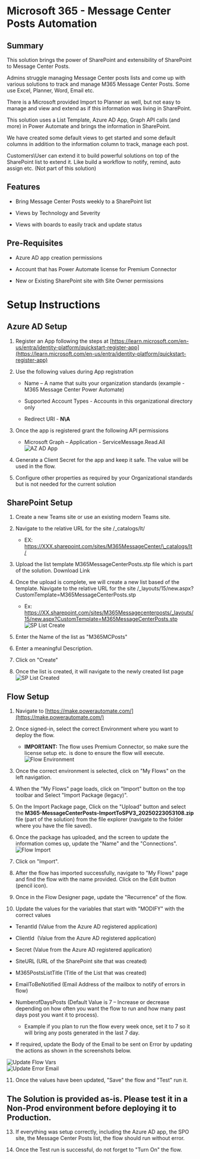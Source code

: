 # Microsoft 365 - Message Center Posts Automation

## Summary

This solution brings the power of SharePoint and extensibility of SharePoint to Message Center Posts.

Admins struggle managing Message Center posts lists and come up with various solutions to track and manage M365 Message Center Posts. Some use Excel, Planner, Word, Email etc.

There is a Microsoft provided Import to Planner as well, but not easy to manage and view and extend as if this information was living in SharePoint.

This solution uses a List Template, Azure AD App, Graph API calls (and more) in Power Automate and brings the information in SharePoint.

We have created some default views to get started and some default columns in addition to the information column to track, manage each post.

Customers\\User can extend it to build powerful solutions on top of the SharePoint list to extend it. Like build a workflow to notify, remind, auto assign etc. (Not part of this solution)

## Features

*   Bring Message Center Posts weekly to a SharePoint list
    
*   Views by Technology and Severity
    
*   Views with boards to easily track and update status
    

## Pre-Requisites

*   Azure AD app creation permissions
    
*   Account that has Power Automate license for Premium Connector
    
*   New or Existing SharePoint site with Site Owner permissions
    

# Setup Instructions

## Azure AD Setup

1.  Register an App following the steps at [https://learn.microsoft.com/en-us/entra/identity-platform/quickstart-register-app](https://learn.microsoft.com/en-us/entra/identity-platform/quickstart-register-app)
    
2.  Use the following values during App registration
    
    *   Name – A name that suits your organization standards (example - M365 Message Center Power Automate)
        
    *   Supported Account Types - Accounts in this organizational directory only
        
    *   Redirect URI - **N\\A**
        
3.  Once the app is registered grant the following API permissions
    
    *   Microsoft Graph – Application - ServiceMessage.Read.All
![AZ AD App](https://github.com/chanchaljainms/M365MessageCenterPosts/blob/main/Images/AzureADAppReg.png)
4.  Generate a Client Secret for the app and keep it safe. The value will be used in the flow.
    
5.  Configure other properties as required by your Organizational standards but is not needed for the current solution


## SharePoint Setup

1.  Create a new Teams site or use an existing modern Teams site.
    
2.  Navigate to the relative URL for the site /\_catalogs/lt/
    
    *   EX: https://XXX.sharepoint.com/sites/M365MessageCenter/\_catalogs/lt/
        
3.  Upload the list template M365MessageCenterPosts.stp file which is part of the solution. Download Link
    
4.  Once the upload is complete, we will create a new list based of the template. Navigate to the relative URL for the site /\_layouts/15/new.aspx?CustomTemplate=M365MessageCenterPosts.stp
    
    *   Ex: https://XX.sharepoint.com/sites/M365Messagecenterposts/_layouts/15/new.aspx?CustomTemplate=M365MessageCenterPosts.stp
![SP List Create](https://github.com/chanchaljainms/M365MessageCenterPosts/blob/main/Images/SPListCreate.png)
5.	Enter the Name of the list as "M365MCPosts"
6.	Enter a meaningful Description.
7.	Click on "Create"
8.	Once the list is created, it will navigate to the newly created list page
![SP List Created](https://github.com/chanchaljainms/M365MessageCenterPosts/blob/main/Images/SPList.png)


## Flow Setup
1.  Navigate to [https://make.powerautomate.com/](https://make.powerautomate.com/)
    
2.  Once signed-in, select the correct Environment where you want to deploy the flow.
    
    *   **IMPORTANT:** The flow uses Premium Connector, so make sure the license setup etc. is done to ensure the flow will execute.
![Flow Environment](https://github.com/chanchaljainms/M365MessageCenterPosts/blob/main/Images/FlowEnv.png)
        
3.  Once the correct environment is selected, click on "My Flows" on the left navigation.
    
4.  When the "My Flows" page loads, click on "Import" button on the top toolbar and Select "Import Package (legacy)".
    
5.  On the Import Package page, Click on the "Upload" button and select the **M365-MessageCenterPosts-ImportToSPV3\_20250223053108.zip** file (part of the solution) from the file explorer (navigate to the folder where you have the file saved).
    
6.  Once the package has uploaded, and the screen to update the information comes up, update the "Name" and the "Connections".
    ![Flow Import](https://github.com/chanchaljainms/M365MessageCenterPosts/blob/main/Images/FlowImportS2.png)
7.  Click on "Import".
    
8.  After the flow has imported successfully, navigate to "My Flows" page and find the flow with the name provided. Click on the Edit button (pencil icon).
    
9.  Once in the Flow Designer page, update the "Recurrence" of the flow.
    
10.  Update the values for the variables that start with "MODIFY" with the correct values
    

*   TenantId (Value from the Azure AD registered application)
    
*   ClientId  (Value from the Azure AD registered application)
    
*   Secret (Value from the Azure AD registered application)
    
*   SiteURL (URL of the SharePoint site that was created)
    
*   M365PostsListTitle (Title of the List that was created)
    
*   EmailToBeNotified (Email Address of the mailbox to notify of errors in flow)
    
*   NumberofDaysPosts (Default Value is 7 – Increase or decrease depending on how often you want the flow to run and how many past days post you want it to process).
    
    *   Example if you plan to run the flow every week once, set it to 7 so it will bring any posts generated in the last 7 day.
        
*   If required, update the Body of the Email to be sent on Error by updating the actions as shown in the screenshots below.
  
![Update Flow Vars](https://github.com/chanchaljainms/M365MessageCenterPosts/blob/main/Images/FlowUpdateVars.png)  
![Update Error Email](https://github.com/chanchaljainms/M365MessageCenterPosts/blob/main/Images/FlowError.png)

11.  Once the values have been updated, "Save" the flow and "Test" run it.
  

## The Solution is provided as-is. Please test it in a Non-Prod environment before deploying it to Production.
    
13.  If everything was setup correctly, including the Azure AD app, the SPO site, the Message Center Posts list, the flow should run without error.
    
14.  Once the Test run is successful, do not forget to "Turn On" the flow.

